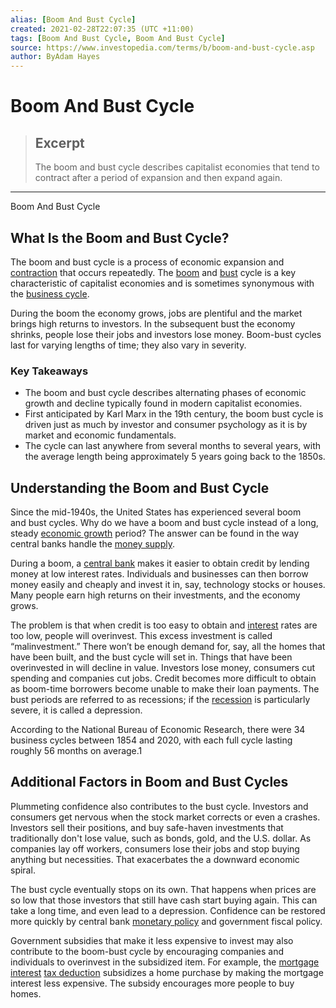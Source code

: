 ```yaml
---
alias: [Boom And Bust Cycle]
created: 2021-02-28T22:07:35 (UTC +11:00)
tags: [Boom And Bust Cycle, Boom And Bust Cycle]
source: https://www.investopedia.com/terms/b/boom-and-bust-cycle.asp
author: ByAdam Hayes
---
```


# Boom And Bust Cycle

> ## Excerpt
> The boom and bust cycle describes capitalist economies that tend to contract after a period of expansion and then expand again.

---

Boom And Bust Cycle
## What Is the Boom and Bust Cycle?

The boom and bust cycle is a process of economic expansion and [contraction](https://www.investopedia.com/terms/c/contraction.asp) that occurs repeatedly. The [boom](https://www.investopedia.com/terms/b/boom.asp) and [bust](https://www.investopedia.com/terms/b/bust.asp) cycle is a key characteristic of capitalist economies and is sometimes synonymous with the [business cycle](https://www.investopedia.com/terms/b/businesscycle.asp).

During the boom the economy grows, jobs are plentiful and the market brings high returns to investors. In the subsequent bust the economy shrinks, people lose their jobs and investors lose money. Boom-bust cycles last for varying lengths of time; they also vary in severity.

### Key Takeaways

-   The boom and bust cycle describes alternating phases of economic growth and decline typically found in modern capitalist economies.
-   First anticipated by Karl Marx in the 19th century, the boom bust cycle is driven just as much by investor and consumer psychology as it is by market and economic fundamentals.
-   The cycle can last anywhere from several months to several years, with the average length being approximately 5 years going back to the 1850s.

## Understanding the Boom and Bust Cycle

Since the mid-1940s, the United States has experienced several boom and bust cycles. Why do we have a boom and bust cycle instead of a long, steady [economic growth](https://www.investopedia.com/terms/e/economicgrowth.asp) period? The answer can be found in the way central banks handle the [money supply](https://www.investopedia.com/terms/m/moneysupply.asp).

During a boom, a [central bank](https://www.investopedia.com/terms/c/centralbank.asp) makes it easier to obtain credit by lending money at low interest rates. Individuals and businesses can then borrow money easily and cheaply and invest it in, say, technology stocks or houses. Many people earn high returns on their investments, and the economy grows.

The problem is that when credit is too easy to obtain and [interest](https://www.investopedia.com/terms/i/interest.asp) rates are too low, people will overinvest. This excess investment is called “malinvestment.” There won’t be enough demand for, say, all the homes that have been built, and the bust cycle will set in. Things that have been overinvested in will decline in value. Investors lose money, consumers cut spending and companies cut jobs. Credit becomes more difficult to obtain as boom-time borrowers become unable to make their loan payments. The bust periods are referred to as recessions; if the [recession](https://www.investopedia.com/terms/r/recession.asp) is particularly severe, it is called a depression.

According to the National Bureau of Economic Research, there were 34 business cycles between 1854 and 2020, with each full cycle lasting roughly 56 months on average.1

## Additional Factors in Boom and Bust Cycles

Plummeting confidence also contributes to the bust cycle. Investors and consumers get nervous when the stock market corrects or even a crashes. Investors sell their positions, and buy safe-haven investments that traditionally don't lose value, such as bonds, gold, and the U.S. dollar. As companies lay off workers, consumers lose their jobs and stop buying anything but necessities. That exacerbates the a downward economic spiral.

The bust cycle eventually stops on its own. That happens when prices are so low that those investors that still have cash start buying again. This can take a long time, and even lead to a depression. Confidence can be restored more quickly by central bank [monetary policy](https://www.thebalance.com/what-is-monetary-policy-objectives-types-and-tools-3305867) and government fiscal policy. 

Government subsidies that make it less expensive to invest may also contribute to the boom-bust cycle by encouraging companies and individuals to overinvest in the subsidized item. For example, the [mortgage interest](https://www.investopedia.com/terms/m/mortgageinterest.asp) [tax deduction](https://www.investopedia.com/terms/t/tax-deduction.asp) subsidizes a home purchase by making the mortgage interest less expensive. The subsidy encourages more people to buy homes.
